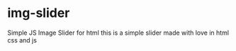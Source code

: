 # img-slider
Simple JS Image Slider for html
this is a simple slider made with love in html css and js 


